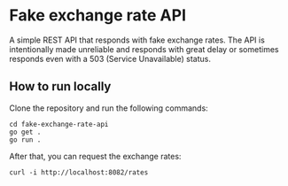 # Fake exchange rate API

A simple REST API that responds with fake exchange rates. The API is intentionally made unreliable and responds with great delay or sometimes responds even with a 503 (Service Unavailable) status.

## How to run locally
Clone the repository and run the following commands:
```
cd fake-exchange-rate-api
go get .
go run .
```

After that, you can request the exchange rates:
```
curl -i http://localhost:8082/rates
```
